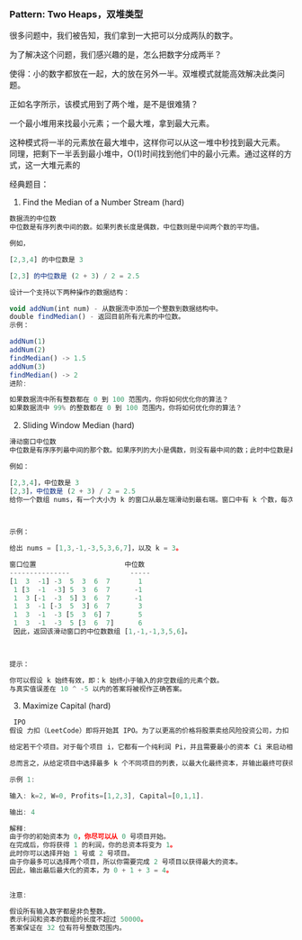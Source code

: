 ### Pattern: Two Heaps，双堆类型

很多问题中，我们被告知，我们拿到一大把可以分成两队的数字。

为了解决这个问题，我们感兴趣的是，怎么把数字分成两半？

使得：小的数字都放在一起，大的放在另外一半。双堆模式就能高效解决此类问题。

正如名字所示，该模式用到了两个堆，是不是很难猜？

一个最小堆用来找最小元素；一个最大堆，拿到最大元素。

这种模式将一半的元素放在最大堆中，这样你可以从这一堆中秒找到最大元素。
同理，把剩下一半丢到最小堆中，O(1)时间找到他们中的最小元素。通过这样的方式，这一大堆元素的

经典题目：

1. Find the Median of a Number Stream (hard)

```js
数据流的中位数
中位数是有序列表中间的数。如果列表长度是偶数，中位数则是中间两个数的平均值。

例如，

[2,3,4] 的中位数是 3

[2,3] 的中位数是 (2 + 3) / 2 = 2.5

设计一个支持以下两种操作的数据结构：

void addNum(int num) - 从数据流中添加一个整数到数据结构中。
double findMedian() - 返回目前所有元素的中位数。
示例：

addNum(1)
addNum(2)
findMedian() -> 1.5
addNum(3) 
findMedian() -> 2
进阶:

如果数据流中所有整数都在 0 到 100 范围内，你将如何优化你的算法？
如果数据流中 99% 的整数都在 0 到 100 范围内，你将如何优化你的算法？
```

2. Sliding Window Median (hard)

```js
滑动窗口中位数
中位数是有序序列最中间的那个数。如果序列的大小是偶数，则没有最中间的数；此时中位数是最中间的两个数的平均数。

例如：

[2,3,4]，中位数是 3
[2,3]，中位数是 (2 + 3) / 2 = 2.5
给你一个数组 nums，有一个大小为 k 的窗口从最左端滑动到最右端。窗口中有 k 个数，每次窗口向右移动 1 位。你的任务是找出每次窗口移动后得到的新窗口中元素的中位数，并输出由它们组成的数组。

 

示例：

给出 nums = [1,3,-1,-3,5,3,6,7]，以及 k = 3。

窗口位置                      中位数
---------------               -----
[1  3  -1] -3  5  3  6  7       1
 1 [3  -1  -3] 5  3  6  7      -1
 1  3 [-1  -3  5] 3  6  7      -1
 1  3  -1 [-3  5  3] 6  7       3
 1  3  -1  -3 [5  3  6] 7       5
 1  3  -1  -3  5 [3  6  7]      6
 因此，返回该滑动窗口的中位数数组 [1,-1,-1,3,5,6]。

 

提示：

你可以假设 k 始终有效，即：k 始终小于输入的非空数组的元素个数。
与真实值误差在 10 ^ -5 以内的答案将被视作正确答案。
```

3. Maximize Capital (hard)

```js
 IPO
假设 力扣（LeetCode）即将开始其 IPO。为了以更高的价格将股票卖给风险投资公司，力扣 希望在 IPO 之前开展一些项目以增加其资本。 由于资源有限，它只能在 IPO 之前完成最多 k 个不同的项目。帮助 力扣 设计完成最多 k 个不同项目后得到最大总资本的方式。

给定若干个项目。对于每个项目 i，它都有一个纯利润 Pi，并且需要最小的资本 Ci 来启动相应的项目。最初，你有 W 资本。当你完成一个项目时，你将获得纯利润，且利润将被添加到你的总资本中。

总而言之，从给定项目中选择最多 k 个不同项目的列表，以最大化最终资本，并输出最终可获得的最多资本。

示例 1:

输入: k=2, W=0, Profits=[1,2,3], Capital=[0,1,1].

输出: 4

解释:
由于你的初始资本为 0，你尽可以从 0 号项目开始。
在完成后，你将获得 1 的利润，你的总资本将变为 1。
此时你可以选择开始 1 号或 2 号项目。
由于你最多可以选择两个项目，所以你需要完成 2 号项目以获得最大的资本。
因此，输出最后最大化的资本，为 0 + 1 + 3 = 4。
 

注意:

假设所有输入数字都是非负整数。
表示利润和资本的数组的长度不超过 50000。
答案保证在 32 位有符号整数范围内。
```